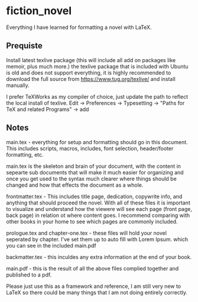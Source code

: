 # fiction_novel

Everything I have learned for formatting a novel with LaTeX.

## Prequiste

Install latest texlive package (this will include all add on packages like memoir, plus much more.) the texlive package that is included with Ubuntu is old and does not support everything, it is highly recommended to download the full source from https://www.tug.org/texlive/ and install manually.  

I prefer TeXWorks as my compiler of choice, just update the path to reflect the local install of texlive. Edit -> Preferences -> Typesetting -> "Paths for TeX and related Programs" -> add


## Notes

main.tex - everything for setup and formatting should go in this document. This includes scripts, macros, includes, font selection, header/footer formatting, etc.

main.tex is the skeleton and brain of your document, with the content in sepearte sub documents that will make it much easier for organizing and once you get used to the syntax much clearer where things should be changed and how that effects the document as a whole.

frontmatter.tex - This includes title page, dedication, copywrite info, and anything that should proceed the novel. With all of these files it is important to visualize and understand how the viewere will see each page (front page, back page) in relation ot where content goes. I recommend comparing with other books in your home to see which pages are commonly included.

prologue.tex and chapter-one.tex - these files will hold your novel seperated by chapter. I've set them up to auto fill with Lorem Ipsum. which you can see in the included main.pdf

backmatter.tex - this inculdes any extra information at the end of your book.

main.pdf - this is the result of all the above files complied together and published to a pdf.


Please just use this as a framework and reference, I am still very new to LaTeX so there could be many things that I am not doing entirely correctly.
